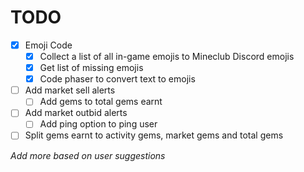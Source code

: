 # TODO

- [x] Emoji Code
  - [x] Collect a list of all in-game emojis to Mineclub Discord emojis
  - [x] Get list of missing emojis
  - [x] Code phaser to convert text to emojis
- [ ] Add market sell alerts
  - [ ] Add gems to total gems earnt
- [ ] Add market outbid alerts
  - [ ] Add ping option to ping user
- [ ] Split gems earnt to activity gems, market gems and total gems

*Add more based on user suggestions*


